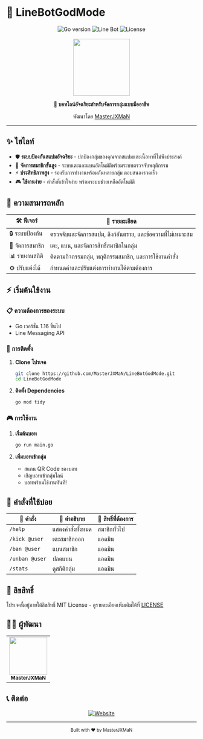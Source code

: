 # 🤖 LineBotGodMode

<div align="center">
  <img src="https://img.shields.io/badge/Go-1.16+-00ADD8?style=for-the-badge&logo=go" alt="Go version" />
  <img src="https://img.shields.io/badge/Line-Bot-00C300?style=for-the-badge&logo=line" alt="Line Bot" />
  <img src="https://img.shields.io/badge/License-MIT-yellow.svg?style=for-the-badge" alt="License" />
  <br/><br/>
  <img src="https://user-images.githubusercontent.com/25423296/163456779-a8556205-d0a5-45e2-ac17-42d089e3c3f8.png" width="150" />
  <br/>
  <p><strong>🚀 บอทไลน์อัจฉริยะสำหรับจัดการกลุ่มแบบมืออาชีพ</strong></p>
  <p>พัฒนาโดย <a href="https://iotstart.me">MasterJXMaN</a></p>
</div>

---

## ✨ ไฮไลท์

- 🛡️ **ระบบป้องกันสแปมอัจฉริยะ** - ปกป้องกลุ่มของคุณจากสแปมและเนื้อหาที่ไม่พึงประสงค์
- 👮 **จัดการสมาชิกขั้นสูง** - ระบบเตะและแบนอัตโนมัติพร้อมระบบตรวจจับพฤติกรรม
- ⚡ **ประสิทธิภาพสูง** - รองรับการทำงานพร้อมกันหลายกลุ่ม ตอบสนองรวดเร็ว
- 🎮 **ใช้งานง่าย** - คำสั่งที่เข้าใจง่าย พร้อมระบบช่วยเหลืออัตโนมัติ

## 🎯 ความสามารถหลัก

| 🛠️ ฟีเจอร์ | 📝 รายละเอียด |
|------------|--------------|
| 🔒 ระบบป้องกัน | ตรวจจับและจัดการสแปม, ลิงก์อันตราย, และข้อความที่ไม่เหมาะสม |
| 👥 จัดการสมาชิก | เตะ, แบน, และจัดการสิทธิ์สมาชิกในกลุ่ม |
| 📊 รายงานสถิติ | ติดตามกิจกรรมกลุ่ม, พฤติกรรมสมาชิก, และการใช้งานคำสั่ง |
| ⚙️ ปรับแต่งได้ | กำหนดค่าและปรับแต่งการทำงานได้ตามต้องการ |

## ⚡ เริ่มต้นใช้งาน

### 📋 ความต้องการของระบบ

- Go เวอร์ชั่น 1.16 ขึ้นไป
- Line Messaging API

### 🔧 การติดตั้ง

1. **Clone โปรเจค**
   ```bash
   git clone https://github.com/MasterJXMaN/LineBotGodMode.git
   cd LineBotGodMode
   ```

2. **ติดตั้ง Dependencies**
   ```bash
   go mod tidy
   ```

### 🎮 การใช้งาน

1. **เริ่มต้นบอท**
   ```bash
   go run main.go
   ```

2. **เพิ่มบอทเข้ากลุ่ม**
   - สแกน QR Code ของบอท
   - เชิญบอทเข้ากลุ่มไลน์
   - บอทพร้อมใช้งานทันที!

## 📝 คำสั่งที่ใช้บ่อย

| 🎯 คำสั่ง | 📄 คำอธิบาย | 👥 สิทธิ์ที่ต้องการ |
|----------|------------|-----------------|
| `/help` | แสดงคำสั่งทั้งหมด | สมาชิกทั่วไป |
| `/kick @user` | เตะสมาชิกออก | แอดมิน |
| `/ban @user` | แบนสมาชิก | แอดมิน |
| `/unban @user` | ปลดแบน | แอดมิน |
| `/stats` | ดูสถิติกลุ่ม | แอดมิน |

## 📜 ลิขสิทธิ์

โปรเจคนี้อยู่ภายใต้ลิขสิทธิ์ MIT License - ดูรายละเอียดเพิ่มเติมได้ที่ [LICENSE](LICENSE)

## 👨‍💻 ผู้พัฒนา

<table>
  <tr>
    <td align="center">
      <a href="https://iotstart.me">
        <img src="https://github.com/identicons/MasterJXMaN.png" width="100px;" alt=""/>
        <br />
        <sub><b>MasterJXMaN</b></sub>
      </a>
    </td>
  </tr>
</table>

## 📞 ติดต่อ

<div align="center">
  <a href="https://iotstart.me">
    <img src="https://img.shields.io/badge/Website-iotstart.me-blue?style=for-the-badge" alt="Website" />
  </a>
</div>

---

<div align="center">
  <sub>Built with ❤️ by MasterJXMaN</sub>
</div>



